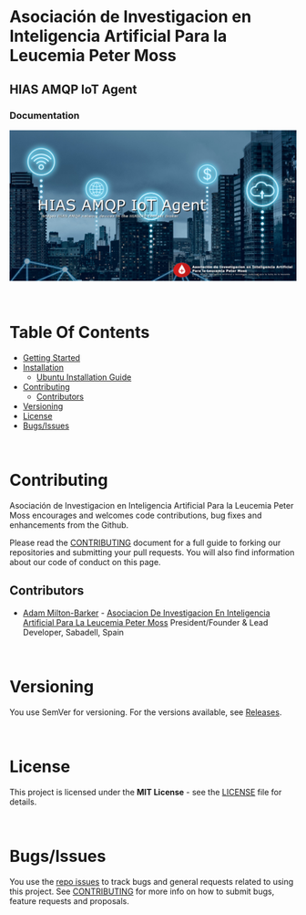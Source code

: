 # Asociación de Investigacion en Inteligencia Artificial Para la Leucemia Peter Moss
## HIAS AMQP IoT Agent
### Documentation

![HIAS AMQP IoT AgentHIAS AMQP IoT Agent](../assets/images/hias-amqp-iot-agent.jpg)

&nbsp;

# Table Of Contents

- [Getting Started](getting-started.md)
- [Installation](installation/)
	- [Ubuntu Installation Guide](installation/ubuntu.md)
- [Contributing](#contributing)
	- [Contributors](#contributors)
- [Versioning](#versioning)
- [License](#license)
- [Bugs/Issues](#bugs-issues)

&nbsp;

# Contributing

Asociación de Investigacion en Inteligencia Artificial Para la Leucemia Peter Moss encourages and welcomes code contributions, bug fixes and enhancements from the Github.

Please read the [CONTRIBUTING](../CONTRIBUTING.md "CONTRIBUTING") document for a full guide to forking our repositories and submitting your pull requests. You will also find information about our code of conduct on this page.

## Contributors

- [Adam Milton-Barker](https://www.leukemiaresearchassociation.ai/team/adam-milton-barker "Adam Milton-Barker") - [Asociacion De Investigacion En Inteligencia Artificial Para La Leucemia Peter Moss](https://www.leukemiaresearchassociation.ai "Asociacion De Investigacion En Inteligencia Artificial Para La Leucemia Peter Moss") President/Founder & Lead Developer, Sabadell, Spain

&nbsp;

# Versioning

You use SemVer for versioning. For the versions available, see [Releases](../releases "Releases").

&nbsp;

# License

This project is licensed under the **MIT License** - see the [LICENSE](../LICENSE "LICENSE") file for details.

&nbsp;

# Bugs/Issues

You use the [repo issues](../issues "repo issues") to track bugs and general requests related to using this project. See [CONTRIBUTING](../CONTRIBUTING.md "CONTRIBUTING") for more info on how to submit bugs, feature requests and proposals.